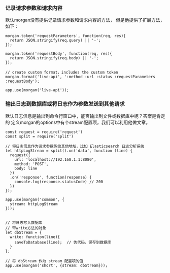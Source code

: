 ### 记录请求参数和请求内容
默认morgan没有提供记录请求参数和请求内容的方法，
但是他提供了扩展方法，如下：
```
morgan.token('requestParameters', function(req, res){
  return JSON.stringify(req.query) || '-';
});

morgan.token('requestBody', function(req, res){
  return JSON.stringify(req.body) || '-';
});

// create custom format，includes the custom token
morgan.format('live-api', ':method :url :status :requestParameters :requestBody');

app.use(morgan('live-api'));
```

### 输出日志到数据库或将日志作为参数发送到其他请求
默认日志信息是输出到命令行窗口中，能否输出到文件或数据库中呢？答案是肯定的
定义morgan的options中有个stream配置项，我们可以利用他做文章。
```
const request = require('request')
const split = require('split')

// 将日志信息作为请求参数传给其他地址，比如 Elasticsearch 日志分析系统
let httpLogStream = split().on('data', function (line) {
  request({
    url: 'localhost://192.168.1.1:8080',
    method: 'POST',
    body: line
  })
  .on('response', function(response) {
    console.log(response.statusCode) // 200
  })
});

app.use(morgan('common', {
  stream: httpLogStream
}));


// 将日志写入数据库
// 带write方法的对象
let dbStream = {
  write: function(line){
    saveToDatabase(line);  // 伪代码，保存到数据库
  }
};

// 将 dbStream 作为 stream 配置项的值
app.use(morgan('short', {stream: dbStream}));
```
